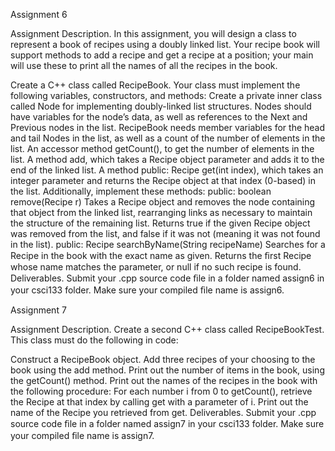 Assignment 6

Assignment Description. In this assignment, you will design a class to represent a book of recipes using a doubly linked list. Your recipe book will support methods to add a recipe and get a recipe at a position; your main will use these to print all the names of all the recipes in the book.

Create a C++ class called RecipeBook. Your class must implement the following variables, constructors, and methods:
Create a private inner class called Node for implementing doubly-linked list structures. Nodes should have variables for the node’s data, as well as references to the Next and Previous nodes in the list.
RecipeBook needs member variables for the head and tail Nodes in the list, as well as a count of the number of elements in the list.
An accessor method getCount(), to get the number of elements in the list.
A method add, which takes a Recipe object parameter and adds it to the end of the linked list.
A method public: Recipe get(int index), which takes an integer parameter and returns the Recipe object at that index (0-based) in the list.
Additionally, implement these methods:
public: boolean remove(Recipe r)
Takes a Recipe object and removes the node containing that object from the linked list, rearranging links as necessary to maintain the structure of the remaining list. Returns true if the given Recipe object was removed from the list, and false if it was not (meaning it was not found in the list).
public: Recipe searchByName(String recipeName)
Searches for a Recipe in the book with the exact name as given. Returns the ﬁrst Recipe whose name matches the parameter, or null if no such recipe is found.
Deliverables. Submit your .cpp source code ﬁle in a folder named assign6 in your csci133 folder. Make sure your compiled ﬁle name is assign6.


Assignment 7

Assignment Description. Create a second C++ class called RecipeBookTest. This class must do the following in code:

Construct a RecipeBook object.
Add three recipes of your choosing to the book using the add method.
Print out the number of items in the book, using the getCount() method.
Print out the names of the recipes in the book with the following procedure:
For each number i from 0 to getCount(), retrieve the Recipe at that index by calling get with a parameter of i.
Print out the name of the Recipe you retrieved from get.
Deliverables. Submit your .cpp source code ﬁle in a folder named assign7 in your csci133 folder. Make sure your compiled ﬁle name is assign7.
